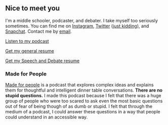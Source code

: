 ## Nice to meet you
I'm a middle schooler, podcaster, and debater. I take myself too seriously sometimes. You can find me on [Instagram](https://www.instagram.com/suryamidha/), [Twitter](https://twitter.com/realdonaldtrump) ([just kidding](https://twitter.com/suryamidha)), and [Snapchat](https://www.snapchat.com/add/surya.midha). Contact me by [email](mailto:me@suryamidha.com).

[Listen to my podcast](https://itunes.apple.com/us/podcast/made-for-people/id1116879925)

[Get my general resume](https://drive.google.com/file/d/0B8Qe8PI0xSP_Qm5lQTdUWWZTOFk/view?usp=sharing)

[Get my Speech and Debate resume](https://drive.google.com/file/d/0B8Qe8PI0xSP_TlZoLXpKWDRqQ0E/view?usp=sharing)

### Made for People
[Made for people](https://itunes.apple.com/us/podcast/made-for-people/id1116879925) is a podcast that explores complex ideas and explains them for thoughtful and intelligent dinner table conversations. **There are no stupid questions.** I made this podcast because I felt that there was a huge group of people who were too scared to ask even the most basic questions out of fear of being though of as dumb or stupid. I felt that through the medium of a podcast, I could answer these questions in a way that people could understand in an accessible way.
